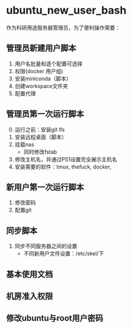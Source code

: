 # ubuntu_new_user_bash
作为科研用途服务器管理员，为了便利操作需要：
## 管理员新建用户脚本
1. 用户名批量和逐个配置可选择
2. 权限(docker 用户组)
3. 安装miniconda（脚本）
4. 创建workspace文件夹
5. 配置代理
## 管理员第一次运行脚本
0. 运行之前：安装git lfs
1. 安装远程桌面（脚本）
2. 挂载nas
    - 同时修改fstab
3. 修改主机名，并通过PS1设置完全展示主机名
4. 安装需要的软件：tmux, thefuck, docker,
## 新用户第一次运行脚本
1. 修改密码
2. 配置git
## 同步脚本
1. 同步不同服务器之间的设置
    - 不同新用户文件设置：/etc/skel/下
## 基本使用文档
## 机房准入权限
## 修改ubuntu与root用户密码

